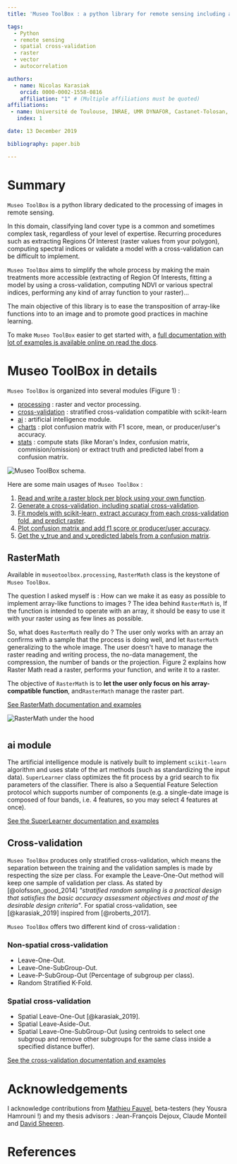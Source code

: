 ```yaml
---
title: 'Museo ToolBox : a python library for remote sensing including a new way to handle rasters.'

tags:
  - Python
  - remote sensing
  - spatial cross-validation
  - raster
  - vector
  - autocorrelation

authors:
  - name: Nicolas Karasiak
    orcid: 0000-0002-1558-0816
    affiliation: "1" # (Multiple affiliations must be quoted)
affiliations:
 - name: Université de Toulouse, INRAE, UMR DYNAFOR, Castanet-Tolosan, France
   index: 1

date: 13 December 2019

bibliography: paper.bib

---
```


# Summary

`Museo ToolBox` is a python library dedicated to the processing of images in remote sensing.

In this domain, classifying land cover type is a common and sometimes complex task, regardless of your level of expertise. Recurring procedures such as extracting Regions Of Interest (raster values from your polygon), computing spectral indices or validate a model with a cross-validation can be difficult to implement.

`Museo ToolBox` aims to simplify the whole process by making the main treatments more accessible (extracting of Region Of Interests, fitting a model by using a cross-validation, computing NDVI or various spectral indices, performing any kind of array function to your raster)... 

The main objective of this library is to ease the transposition of array-like functions into to an image and to promote good practices in machine learning.

To make `Museo ToolBox` easier to get started with, a [full documentation with lot of examples is available online on read the docs](http://museotoolbox.readthedocs.io/).

# Museo ToolBox in details

`Museo ToolBox` is organized into several modules (Figure 1) :

- [processing](https://museotoolbox.readthedocs.io/en/latest/modules/museotoolbox.processing.html) : raster and vector processing.
- [cross-validation](https://museotoolbox.readthedocs.io/en/latest/modules/museotoolbox.cross_validation.html) : stratified cross-validation compatible with scikit-learn
- [ai](https://museotoolbox.readthedocs.io/en/latest/modules/museotoolbox.ai.html) :  artificial intelligence module.
- [charts](https://museotoolbox.readthedocs.io/en/latest/modules/museotoolbox.charts.html) : plot confusion matrix with F1 score, mean, or producer/user's accuracy.
- [stats](https://museotoolbox.readthedocs.io/en/latest/modules/museotoolbox.stats.html) : compute stats (like Moran's Index, confusion matrix, commision/omission) or extract truth and predicted label from a confusion matrix.

![Museo ToolBox schema.](metadata/schema.png)



Here are some main usages of `Museo ToolBox` :

1. [Read and write a raster block per block using your own function](https://museotoolbox.readthedocs.io/en/latest/modules/processing/museotoolbox.processing.RasterMath.html).
2. [Generate a cross-validation, including spatial cross-validation](https://museotoolbox.readthedocs.io/en/latest/auto_examples/index.html#cross-validation).
3. [Fit models with scikit-learn, extract accuracy from each cross-validation fold, and predict raster](https://museotoolbox.readthedocs.io/en/latest/modules/ai/museotoolbox.ai.SuperLearner.html).
4. [Plot confusion matrix and add f1 score or producer/user accuracy](https://museotoolbox.readthedocs.io/en/latest/modules/charts/museotoolbox.charts.PlotConfusionMatrix.html#museotoolbox.charts.PlotConfusionMatrix).
5. [Get the y_true and and y_predicted labels from a confusion matrix](https://museotoolbox.readthedocs.io/en/latest/modules/stats/museotoolbox.stats.retrieve_y_from_confusion_matrix.html).

## RasterMath

Available in `museotoolbox.processing`, `RasterMath` class is the keystone of ``Museo ToolBox``.

The question I asked myself is : How can we make it as easy as possible to implement array-like functions  to images ? The idea behind ``RasterMath`` is, If the function is intended to operate with an array, it should be easy to use it with your raster using as few lines as possible.

So, what does ``RasterMath`` really do ? The user only works with an array an confirms with a sample that the process is doing well, and let `RasterMath` generalizing to the whole image. The user doesn't have to manage the raster reading and writing process, the no-data management, the compression, the number of bands or the projection. Figure 2 explains how Raster Math read a raster, performs your function, and write it to a raster.

The objective of ``RasterMath`` is to **let the user only focus on his array-compatible function**, and``RasterMath`` manage the raster part. 

[See RasterMath documentation and examples](https://museotoolbox.readthedocs.io/en/latest/modules/processing/museotoolbox.processing.RasterMath.html)

![RasterMath under the hood](metadata/RasterMath_schema.png)

# 

## ai module

The artificial intelligence  module is natively built to implement ``scikit-learn`` algorithm and uses state of the art methods (such as standardizing the input data). ``SuperLearner`` class optimizes the fit process by a grid search to fix parameters of the classifier. There is also a Sequential Feature Selection protocol which supports number of components (e.g.  a single-date image is composed of four bands, i.e. 4 features, so you may select 4 features at once).

[See the SuperLearner documentation and examples](https://museotoolbox.readthedocs.io/en/latest/modules/ai/museotoolbox.ai.SuperLearner.html)

## Cross-validation

``Museo ToolBox`` produces only stratified cross-validation, which means the separation between the training and the validation samples is made by respecting the size per class.
For example the Leave-One-Out method will keep one sample of validation per class. As stated by [@olofsson_good_2014] *"stratified random sampling is a practical design that satisfies the
basic accuracy assessment objectives and most of the desirable design
criteria"*. For spatial cross-validation, see [@karasiak_2019] inspired from [@roberts_2017].

``Museo ToolBox`` offers two different kind of cross-validation :

### Non-spatial cross-validation

- Leave-One-Out.
- Leave-One-SubGroup-Out.
- Leave-P-SubGroup-Out (Percentage of subgroup per class).
- Random Stratified K-Fold.

### Spatial cross-validation

- Spatial Leave-One-Out [@karasiak_2019].
- Spatial Leave-Aside-Out.
- Spatial Leave-One-SubGroup-Out (using centroids to select one subgroup and remove other subgroups for the same class inside a specified distance buffer).

[See the cross-validation documentation and examples](https://museotoolbox.readthedocs.io/en/latest/auto_examples/index.html#cross-validation)

# Acknowledgements

I acknowledge contributions from [Mathieu Fauvel](http://fauvel.mathieu.free.fr/), beta-testers (hey Yousra Hamrouni !) and my thesis advisors : Jean-François Dejoux, Claude Monteil and [David Sheeren](https://dsheeren.github.io/).

# References
